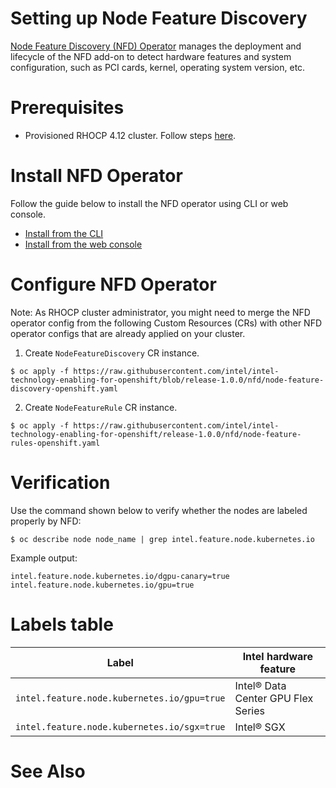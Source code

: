 # Setting up Node Feature Discovery
[Node Feature Discovery (NFD) Operator](https://docs.openshift.com/container-platform/4.12/hardware_enablement/psap-node-feature-discovery-operator.html) manages the deployment and lifecycle of the NFD add-on to detect hardware features and system configuration, such as PCI cards, kernel, operating system version, etc.

# Prerequisites
- Provisioned RHOCP 4.12 cluster. Follow steps [here](/README.md#provisioning-rhocp-cluster).

# Install NFD Operator
Follow the guide below to install the NFD operator using CLI or web console. 
- [Install from the CLI](https://docs.openshift.com/container-platform/4.12/hardware_enablement/psap-node-feature-discovery-operator.html#install-operator-cli_node-feature-discovery-operator)
- [Install from the web console](https://docs.openshift.com/container-platform/4.12/hardware_enablement/psap-node-feature-discovery-operator.html#install-operator-web-console_node-feature-discovery-operator)

# Configure NFD Operator
Note: As RHOCP cluster administrator, you might need to merge the NFD operator config from the following Custom Resources (CRs) with other NFD operator configs that are already applied on your cluster.  

1. Create `NodeFeatureDiscovery` CR instance.
```
$ oc apply -f https://raw.githubusercontent.com/intel/intel-technology-enabling-for-openshift/blob/release-1.0.0/nfd/node-feature-discovery-openshift.yaml  
```

2.	Create `NodeFeatureRule` CR instance.
```
$ oc apply -f https://raw.githubusercontent.com/intel/intel-technology-enabling-for-openshift/release-1.0.0/nfd/node-feature-rules-openshift.yaml
```

# Verification 
Use the command shown below to verify whether the nodes are labeled properly by NFD:
```
$ oc describe node node_name | grep intel.feature.node.kubernetes.io
```
Example output: 
```
intel.feature.node.kubernetes.io/dgpu-canary=true
intel.feature.node.kubernetes.io/gpu=true
```

# Labels table
| Label | Intel hardware feature | 
| ----- | ---------------------- |
| `intel.feature.node.kubernetes.io/gpu=true` | Intel® Data Center GPU Flex Series | 
| `intel.feature.node.kubernetes.io/sgx=true` | Intel® SGX | 

# See Also